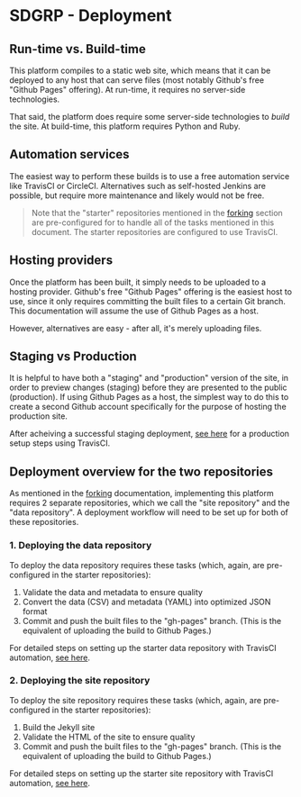 # SDGRP - Deployment

## Run-time vs. Build-time

This platform compiles to a static web site, which means that it can be deployed to any host that can serve files (most notably Github's free "Github Pages" offering). At run-time, it requires no server-side technologies.

That said, the platform does require some server-side technologies to *build* the site. At build-time, this platform requires Python and Ruby.

## Automation services

The easiest way to perform these builds is to use a free automation service like TravisCI or CircleCI. Alternatives such as self-hosted Jenkins are possible, but require more maintenance and likely would not be free.

> Note that the "starter" repositories mentioned in the [forking](forking.md)
> section are pre-configured for to handle all of the tasks mentioned in this
> document. The starter repositories are configured to use TravisCI.

## Hosting providers

Once the platform has been built, it simply needs to be uploaded to a hosting provider. Github's free "Github Pages" offering is the easiest host to use, since it only requires committing the built files to a certain Git branch. This documentation will assume the use of Github Pages as a host.

However, alternatives are easy - after all, it's merely uploading files.

## Staging vs Production

It is helpful to have both a "staging" and "production" version of the site, in order to preview changes (staging) before they are presented to the public (production). If using Github Pages as a host, the simplest way to do this to create a second Github account specifically for the purpose of hosting the production site.

After acheiving a successful staging deployment, [see here](travisci/production.md) for a production setup steps using TravisCI.

## Deployment overview for the two repositories

As mentioned in the [forking](forking.md) documentation, implementing this platform requires 2 separate repositories, which we call the "site repository" and the "data repository". A deployment workflow will need to be set up for both of these repositories.

### 1. Deploying the data repository

To deploy the data repository requires these tasks (which, again, are pre-configured in the starter repositories):

1. Validate the data and metadata to ensure quality
1. Convert the data (CSV) and metadata (YAML) into optimized JSON format
1. Commit and push the built files to the "gh-pages" branch. (This is the equivalent of uploading the build to Github Pages.)

For detailed steps on setting up the starter data repository with TravisCI automation, [see here](travisci/data-repository.md).

### 2. Deploying the site repository

To deploy the site repository requires these tasks (which, again, are pre-configured in the starter repositories):

1. Build the Jekyll site
1. Validate the HTML of the site to ensure quality
1. Commit and push the built files to the "gh-pages" branch. (This is the equivalent of uploading the build to Github Pages.)

For detailed steps on setting up the starter site repository with TravisCI automation, [see here](travisci/site-repository.md).

